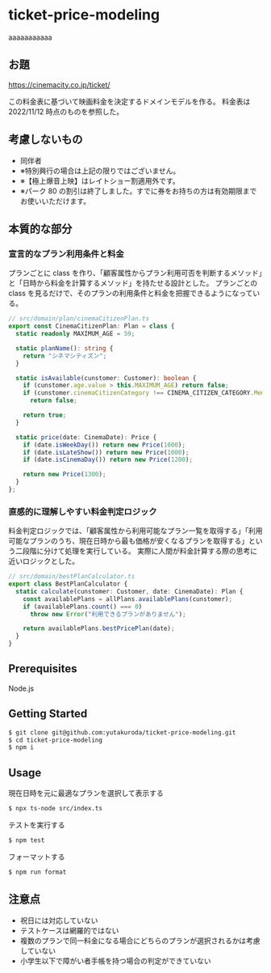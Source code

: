 # ticket-price-modeling

aaaaaaaaaaa
## お題

https://cinemacity.co.jp/ticket/

この料金表に基づいて映画料金を決定するドメインモデルを作る。
料金表は 2022/11/12 時点のものを参照した。

## 考慮しないもの

- 同伴者
- ※特別興行の場合は上記の限りではございません。
- ※【極上爆音上映】はレイトショー割適用外です。
- ※パーク 80 の割引は終了しました。すでに券をお持ちの方は有効期限までお使いいただけます。

## 本質的な部分

### 宣言的なプラン利用条件と料金

プランごとに class を作り、「顧客属性からプラン利用可否を判断するメソッド」と「日時から料金を計算するメソッド」を持たせる設計とした。
プランごとの class を見るだけで、そのプランの利用条件と料金を把握できるようになっている。

```TypeScript
// src/domain/plan/cinemaCitizenPlan.ts
export const CinemaCitizenPlan: Plan = class {
  static readonly MAXIMUM_AGE = 59;

  static planName(): string {
    return "シネマシティズン";
  }

  static isAvailable(cunstomer: Customer): boolean {
    if (cunstomer.age.value > this.MAXIMUM_AGE) return false;
    if (cunstomer.cinemaCitizenCategory !== CINEMA_CITIZEN_CATEGORY.Member)
      return false;

    return true;
  }

  static price(date: CinemaDate): Price {
    if (date.isWeekDay()) return new Price(1000);
    if (date.isLateShow()) return new Price(1000);
    if (date.isCinemaDay()) return new Price(1200);

    return new Price(1300);
  }
};

```

### 直感的に理解しやすい料金判定ロジック

料金判定ロジックでは、「顧客属性から利用可能なプラン一覧を取得する」「利用可能なプランのうち、現在日時から最も価格が安くなるプランを取得する」という二段階に分けて処理を実行している。
実際に人間が料金計算する際の思考に近いロジックとした。

```TypeScript
// src/domain/bestPlanCalculator.ts
export class BestPlanCalculator {
  static calculate(cunstomer: Customer, date: CinemaDate): Plan {
    const availablePlans = allPlans.availablePlans(cunstomer);
    if (availablePlans.count() === 0)
      throw new Error("利用できるプランがありません");

    return availablePlans.bestPricePlan(date);
  }
}
```

## Prerequisites

Node.js

## Getting Started

```bash
$ git clone git@github.com:yutakuroda/ticket-price-modeling.git
$ cd ticket-price-modeling
$ npm i
```

## Usage

現在日時を元に最適なプランを選択して表示する

```bash
$ npx ts-node src/index.ts
```

テストを実行する

```bash
$ npm test
```

フォーマットする

```bash
$ npm run format
```

## 注意点

- 祝日には対応していない
- テストケースは網羅的ではない
- 複数のプランで同一料金になる場合にどちらのプランが選択されるかは考慮していない
- 小学生以下で障がい者手帳を持つ場合の判定ができていない
